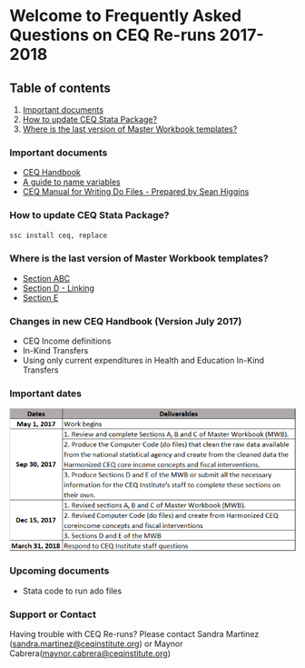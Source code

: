 # Welcome to Frequently Asked Questions on CEQ Re-runs 2017-2018

## Table of contents
1. [Important documents](#Important)
2. [How to update CEQ Stata Package?](#How)
3. [Where is the last version of Master Workbook templates?](#Where)

### Important documents <a name="Important"></a>
- [CEQ Handbook](http://www.commitmentoequity.org/publications-ceq-handbook/)
- [A guide to name variables](guide.pdf)
- [CEQ Manual for Writing Do Files - Prepared by Sean Higgins](CEQ_Manual.pdf) 

### How to update CEQ Stata Package? <a name="How"></a>
```markdown
ssc install ceq, replace
```

### Where is the last version of Master Workbook templates? <a name="Where"></a>
- [Section ABC](https://goo.gl/AFWhsM)
- [Section D - Linking](https://goo.gl/2rwXgB)
- [Section E](https://www.dropbox.com/sh/ph6e59z84dba08g/AAAcrHBO8Ouox3Q5UxchWDUqa?dl=0)

### Changes in new CEQ Handbook (Version July 2017)
- CEQ Income definitions
- In-Kind Transfers
- Using only current expenditures in Health and Education In-Kind Transfers

### Important dates
![Dates](Imagen1.png)

### Upcoming documents
- Stata code to run ado files


### Support or Contact

Having trouble with CEQ Re-runs? Please contact Sandra Martinez (sandra.martinez@ceqinstitute.org) or Maynor Cabrera(maynor.cabrera@ceqinstitute.org)
